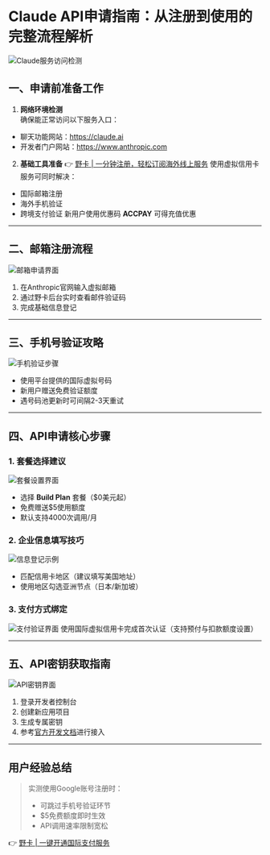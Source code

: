 # Claude API申请指南：从注册到使用的完整流程解析

![Claude服务访问检测](https://bbtdd.com/wp-content/uploads/img/94190414852518.webp)

## 一、申请前准备工作
1. **网络环境检测**  
确保能正常访问以下服务入口：
- 聊天功能网站：https://claude.ai
- 开发者门户网站：https://www.anthropic.com

2. **基础工具准备**
👉 [野卡 | 一分钟注册，轻松订阅海外线上服务](https://bbtdd.com/yeka)
使用虚拟信用卡服务可同时解决：
- 国际邮箱注册
- 海外手机验证
- 跨境支付验证
新用户使用优惠码 **ACCPAY** 可得充值优惠

---

## 二、邮箱注册流程
![邮箱申请界面](https://bbtdd.com/wp-content/uploads/img/9597523334554688.webp)
1. 在Anthropic官网输入虚拟邮箱
2. 通过野卡后台实时查看邮件验证码
3. 完成基础信息登记

---

## 三、手机号验证攻略
![手机验证步骤](https://bbtdd.com/wp-content/uploads/img/3993088148852.webp)
- 使用平台提供的国际虚拟号码
- 新用户赠送免费验证额度
- 遇号码池更新时可间隔2-3天重试

---

## 四、API申请核心步骤
### 1. 套餐选择建议
![套餐设置界面](https://bbtdd.com/wp-content/uploads/img/35553509495.webp)
- 选择 **Build Plan** 套餐（$0美元起）
- 免费赠送$5使用额度
- 默认支持4000次调用/月

### 2. 企业信息填写技巧
![信息登记示例](https://bbtdd.com/wp-content/uploads/img/3794288688316394.webp)
- 匹配信用卡地区（建议填写美国地址）
- 使用地区勾选亚洲节点（日本/新加坡）

### 3. 支付方式绑定
![支付验证界面](https://bbtdd.com/wp-content/uploads/img/350368293.webp)
使用国际虚拟信用卡完成首次认证（支持预付与扣款额度设置）

---

## 五、API密钥获取指南
![API密钥界面](https://bbtdd.com/wp-content/uploads/img/43401057444.webp)
1. 登录开发者控制台
2. 创建新应用项目
3. 生成专属密钥
4. 参考[官方开发文档](https://docs.anthropic.com/claude/docs/intro-to-claude)进行接入

---

## 用户经验总结
> 实测使用Google账号注册时：
> - 可跳过手机号验证环节   
> - $5免费额度即时生效   
> - API调用速率限制宽松

👉 [野卡 | 一键开通国际支付服务](https://bbtdd.com/yeka)